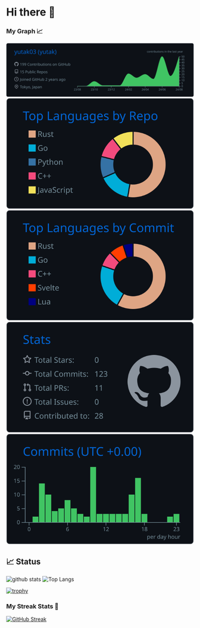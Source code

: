 # Hi there 👋

### My Graph 📈
[![](https://raw.githubusercontent.com/yutak03/yutak03/main/profile-summary-card-output/github_dark/0-profile-details.svg)](https://github.com/vn7n24fzkq/github-profile-summary-cards)
[![](https://raw.githubusercontent.com/yutak03/yutak03/main/profile-summary-card-output/github_dark/1-repos-per-language.svg)](https://github.com/vn7n24fzkq/github-profile-summary-cards) [![](https://raw.githubusercontent.com/yutak03/yutak03/main/profile-summary-card-output/github_dark/2-most-commit-language.svg)](https://github.com/vn7n24fzkq/github-profile-summary-cards)
[![](https://raw.githubusercontent.com/yutak03/yutak03/main/profile-summary-card-output/github_dark/3-stats.svg)](https://github.com/vn7n24fzkq/github-profile-summary-cards) [![](https://raw.githubusercontent.com/yutak03/yutak03/main/profile-summary-card-output/github_dark/4-productive-time.svg)](https://github.com/vn7n24fzkq/github-profile-summary-cards)


## 📈 Status
<p align="left"> 
  <img alt="github stats" height="150px" src="https://github-readme-stats.vercel.app/api?username=yutak03&count_private=true&show_icons=true&show_icons=true&theme=github_dark" />
  <img alt="Top Langs" height="150px" src="https://github-readme-stats.vercel.app/api/top-langs/?username=yutak03&layout=compact&count_private=true&show_icons=true&theme=github_dark" />
</p>

[![trophy](https://github-profile-trophy.vercel.app/?username=yutak03&theme=github_dark&column=7)](https://github.com/ryo-ma/github-profile-trophy)

### My Streak Stats 📌

[![GitHub Streak](http://github-readme-streak-stats.herokuapp.com?user=yutak03&theme=github_dark)](https://git.io/streak-stats)
